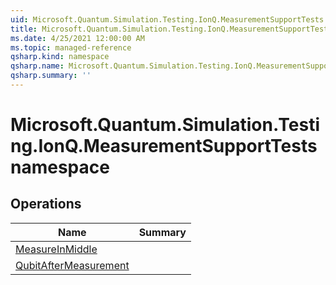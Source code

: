 ```yaml
---
uid: Microsoft.Quantum.Simulation.Testing.IonQ.MeasurementSupportTests
title: Microsoft.Quantum.Simulation.Testing.IonQ.MeasurementSupportTests namespace
ms.date: 4/25/2021 12:00:00 AM
ms.topic: managed-reference
qsharp.kind: namespace
qsharp.name: Microsoft.Quantum.Simulation.Testing.IonQ.MeasurementSupportTests
qsharp.summary: ''
---
```


# Microsoft.Quantum.Simulation.Testing.IonQ.MeasurementSupportTests namespace




<!-- summaries -->

## Operations

| Name | Summary |
|------|---------|
|[MeasureInMiddle](xref:Microsoft.Quantum.Simulation.Testing.IonQ.MeasurementSupportTests.MeasureInMiddle) | |
|[QubitAfterMeasurement](xref:Microsoft.Quantum.Simulation.Testing.IonQ.MeasurementSupportTests.QubitAfterMeasurement) | |


<!-- /summaries -->
